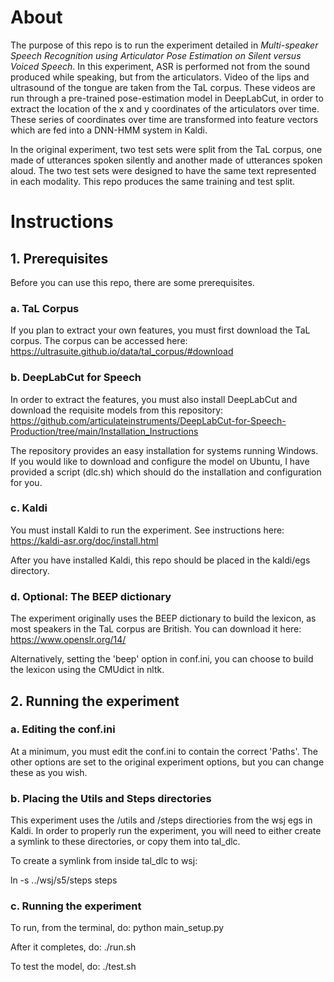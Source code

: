 # About

The purpose of this repo is to run the experiment detailed in *Multi-speaker Speech Recognition using Articulator Pose Estimation on Silent versus Voiced Speech*. In this experiment, ASR is performed not from the sound produced while speaking, but from the articulators. Video of the lips and ultrasound of the tongue are taken from the TaL corpus. These videos are run through a pre-trained pose-estimation model in DeepLabCut, in order to extract the location of the x and y coordinates of the articulators over time. These series of coordinates over time are transformed into feature vectors which are fed into a DNN-HMM system in Kaldi.

In the original experiment, two test sets were split from the TaL corpus, one made of utterances spoken silently and another made of utterances spoken aloud. The two test sets were designed to have the same text represented in each modality. This repo produces the same training and test split.

# Instructions

## 1. Prerequisites

Before you can use this repo, there are some prerequisites.

### a. TaL Corpus

If you plan to extract your own features, you must first download the TaL corpus. The corpus can be accessed here: https://ultrasuite.github.io/data/tal_corpus/#download

### b. DeepLabCut for Speech

In order to extract the features, you must also install DeepLabCut and download the requisite models from this repository: https://github.com/articulateinstruments/DeepLabCut-for-Speech-Production/tree/main/Installation_Instructions

The repository provides an easy installation for systems running Windows. If you would like to download and configure the model on Ubuntu, I have provided a script (dlc.sh) which should do the installation and configuration for you.

### c. Kaldi

You must install Kaldi to run the experiment. See instructions here: https://kaldi-asr.org/doc/install.html

After you have installed Kaldi, this repo should be placed in the kaldi/egs directory.

### d. Optional: The BEEP dictionary

The experiment originally uses the BEEP dictionary to build the lexicon, as most speakers in the TaL corpus are British. You can download it here: https://www.openslr.org/14/

Alternatively, setting the 'beep' option in conf.ini, you can choose to build the lexicon using the CMUdict in nltk.

## 2. Running the experiment

### a. Editing the conf.ini

At a minimum, you must edit the conf.ini to contain the correct 'Paths'. The other options are set to the original experiment options, but you can change these as you wish.

### b. Placing the Utils and Steps directories

This experiment uses the /utils and /steps directiories from the wsj egs in Kaldi. In order to properly run the experiment, you will need to either create a symlink to these directories, or copy them into tal_dlc.

To create a symlink from inside tal_dlc to wsj:

 ln -s ../wsj/s5/steps steps

### c. Running the experiment

To run, from the terminal, do:
python main_setup.py

After it completes, do:
./run.sh

To test the model, do:
./test.sh


